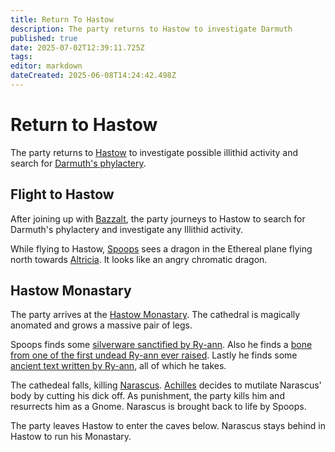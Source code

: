 ```yaml
---
title: Return To Hastow
description: The party returns to Hastow to investigate Darmuth
published: true
date: 2025-07-02T12:39:11.725Z
tags: 
editor: markdown
dateCreated: 2025-06-08T14:24:42.498Z
---
```


# Return to Hastow
The party returns to [Hastow](/locations/Mardun/Hastow) to investigate possible illithid activity and search for [Darmuth's phylactery](/items/darmuths-phylactery).


## Flight to Hastow
After joining up with [Bazzalt](/characters/Bazzalt), the party journeys to Hastow to search for Darmuth's phylactery and investigate any Illithid activity.

While flying to Hastow, [Spoops](/characters/spoops) sees a dragon in the Ethereal plane flying north towards [Altricia](/locations/Mardun/Allford). It looks like an angry chromatic dragon.


## Hastow Monastary
The party arrives at the [Hastow Monastary](/locations/Mardun/hastow-monastary). The cathedral is magically anomated and grows a massive pair of legs. 


Spoops finds some [silverware sanctified by Ry-ann](/items/silverware-sanctified-by-ry-ann). Also he finds a [bone from one of the first undead Ry-ann ever raised](/items/bone-of-ry-anns-first-undead). Lastly he finds some [ancient text written by Ry-ann](/items/ancient-text-of-ry-ann), all of which he takes.


The cathedeal falls, killing [Narascus](/characters/Narascus). [Achilles](/characters/Achilles) decides to mutilate Narascus' body by cutting his dick off. As punishment, the party kills him and resurrects him as a Gnome. Narascus is brought back to life by Spoops. 

The party leaves Hastow to enter the caves below. Narascus stays behind in Hastow to run his Monastary.